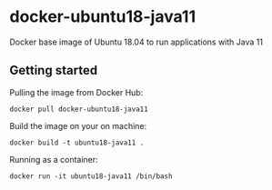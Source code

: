 # docker-ubuntu18-java11
Docker base image of Ubuntu 18.04 to run applications with Java 11

## Getting started

Pulling the image from Docker Hub:

    docker pull docker-ubuntu18-java11
   

Build the image on your on machine:

    docker build -t ubuntu18-java11 .

Running as a container:

    docker run -it ubuntu18-java11 /bin/bash
